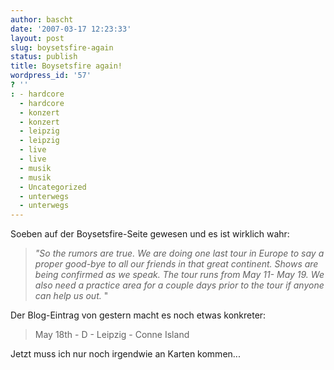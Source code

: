 ```yaml
---
author: bascht
date: '2007-03-17 12:23:33'
layout: post
slug: boysetsfire-again
status: publish
title: Boysetsfire again!
wordpress_id: '57'
? ''
: - hardcore
  - hardcore
  - konzert
  - konzert
  - leipzig
  - leipzig
  - live
  - live
  - musik
  - musik
  - Uncategorized
  - unterwegs
  - unterwegs
---
```


Soeben auf der Boysetsfire-Seite gewesen und es ist wirklich wahr:
> *"So the rumors are true. We are doing one last tour in Europe to say a proper good-bye to all our friends in that great continent. Shows are being confirmed as we speak. The tour runs from May 11- May 19. We also need a practice area for a couple days prior to the tour if anyone can help us out.*
> "

Der Blog-Eintrag von gestern macht es noch etwas konkreter:
> May 18th - D - Leipzig - Conne Island

Jetzt muss ich nur noch irgendwie an Karten kommen...



